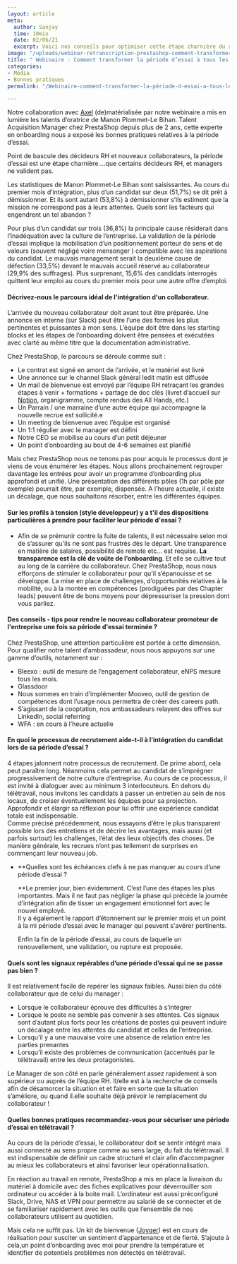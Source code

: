 ```yaml
---
layout: article
meta:
  author: Sanjay
  time: 10min
  date: 02/06/21
  excerpt: Voici nos conseils pour optimiser cette étape charnière du recrutement
image: "/uploads/webinar-retranscription-prestashop-comment-transformer-la-periode-d-essai-a-tous-les-couts.jpg"
title: " Webinaire : Comment transformer la période d’essai à tous les coûts ? "
categories:
- Média
- Bonnes pratiques
permalink: "/Webinaire-comment-transformer-la-période-d-essai-a-tous-les-couts/"

---
```

Notre collaboration avec [Axel](https://www.heyaxel.com/) (de)matérialisée par notre webinaire a mis en lumière les talents d’oratrice de Manon Plommet-Le Bihan. Talent Acquisition Manager chez PrestaShop depuis plus de 2 ans, cette experte en onboarding nous a exposé les bonnes pratiques relatives à la période d’essai.

Point de bascule des décideurs RH et nouveaux collaborateurs, la période d’essai est une étape charnière….que certains décideurs RH, et managers ne valident pas.

Les statistiques de Manon Plommet-Le Bihan sont saisissantes. Au cours du premier mois d’intégration, plus d’un candidat sur deux (51,7%) se dit prêt à démissionner. Et ils sont autant (53,8%) à démissionner s’ils estiment que la mission ne correspond pas à leurs attentes. Quels sont les facteurs qui engendrent un tel abandon ?

Pour plus d’un candidat sur trois (36,8%) la principale cause résiderait dans l’inadéquation avec la culture de l’entreprise. La validation de la période d’essai implique la mobilisation d’un positionnement porteur de sens et de valeurs (souvent négligé voire mensonger ) compatible avec les aspirations du candidat. Le mauvais management serait la deuxième cause de défection (33,5%) devant le mauvais accueil réservé au collaborateur (29,9% des suffrages). Plus surprenant, 15,6% des candidats interrogés quittent leur emploi au cours du premier mois pour une autre offre d’emploi.

#### **Décrivez-nous le parcours idéal de l'intégration d'un collaborateur.**

L’arrivée du nouveau collaborateur doit avant tout être préparée. Une annonce en interne (sur Slack) peut être l’une des formes les plus pertinentes et puissantes à mon sens. L’équipe doit être dans les starting blocks et les étapes de l’onboarding doivent être pensées et exécutées avec clarté au même titre que la documentation administrative.

Chez PrestaShop, le parcours se déroule comme suit :

* Le contrat est signé en amont de l’arrivée, et le matériel est livré
* Une annonce sur le channel Slack général ledit matin est diffusée
* Un mail de bienvenue est envoyé par l’équipe RH retraçant les grandes étapes à venir + formations + partage de doc clés (livret d’accueil sur [Notion](https://www.notion.so/), organigramme, compte rendus des All Hands, etc.)
* Un Parrain / une marraine d’une autre équipe qui accompagne la nouvelle recrue est sollicité.e
* Un meeting de bienvenue avec l’équipe est organisé
* Un 1:1 régulier avec le manager est défini
* Notre CEO se mobilise au cours d’un petit déjeuner
* Un point d’onboarding au bout de 4-6 semaines est planifié

Mais chez PrestaShop nous ne tenons pas pour acquis le processus dont je viens de vous énumérer les étapes. Nous allons prochainement regrouper davantage les entrées pour avoir un programme d’onboarding plus approfondi et unifié. Une présentation des différents pôles (1h par pôle par exemple) pourrait être, par exemple, dispensée. A l’heure actuelle, il existe un décalage, que nous souhaitons résorber, entre les différentes équipes.

#### **Sur les profils à tension (style développeur) y a t'il des dispositions particulières à prendre pour faciliter leur période d'essai ?**

* Afin de se prémunir contre la fuite de talents, il est nécessaire selon moi de s’assurer qu'ils ne sont pas frustrés dès le départ. Une transparence en matière de salaires, possibilité de remote etc… est requise. **La transparence est la clé de voûte de l’onboarding**. Et elle se cultive tout au long de la carrière du collaborateur. Chez PrestaShop, nous nous efforçons de stimuler le collaborateur pour qu’il s’épanouisse et se développe. La mise en place de challenges, d’opportunités relatives à la mobilité, ou à la montée en compétences (prodiguées par des Chapter leads) peuvent être de bons moyens pour dépressuriser la pression dont vous parliez.

#### **Des conseils - tips pour rendre le nouveau collaborateur promoteur de l'entreprise une fois sa période d'essai terminée ?**

Chez PrestaShop, une attention particulière est portée à cette dimension. Pour qualifier notre talent d’ambassadeur, nous nous appuyons sur une gamme d’outils, notamment sur :

* Bleexo : outil de mesure de l’engagement collaborateur, eNPS mesuré tous les mois.
* Glassdoor
* Nous sommes en train d’implémenter Mooveo, outil de gestion de compétences dont l’usage nous permettra de créer des careers path.
* S’agissant de la cooptation, nos ambassadeurs relayent des offres sur LinkedIn, social referring
* WFA : en cours à l’heure actuelle

#### **En quoi le processus de recrutement aide-t-il à l'intégration du candidat lors de sa période d’essai ?**

4 étapes jalonnent notre processus de recrutement. De prime abord, cela peut paraître long. Néanmoins cela permet au candidat de s’imprégner progressivement de notre culture d’entreprise. Au cours de ce processus, il est invité à dialoguer avec au minimum 3 interlocuteurs. En dehors du télétravail, nous invitons les candidats à passer un entretien au sein de nos locaux, de croiser éventuellement les équipes pour sa projection. Approfondir et élargir sa réflexion pour lui offrir une expérience candidat totale est indispensable.  
Comme précisé précédemment, nous essayons d’être le plus transparent possible lors des entretiens et de décrire les avantages, mais aussi (et parfois surtout) les challenges, l’état des lieux objectifs des choses. De manière générale, les recrues n’ont pas tellement de surprises en commençant leur nouveau job.

* **Quelles sont les échéances clefs à ne pas manquer au cours d’une période d’essai ?

  \**Le premier jour, bien évidemment. C’est l’une des étapes les plus importantes. Mais il ne faut pas négliger la phase qui précède la journée d’intégration afin de tisser un engagement émotionnel fort avec le nouvel employé.  
  Il y a également le rapport d’étonnement sur le premier mois et un point à la mi période d’essai avec le manager qui peuvent s'avérer pertinents.

  Enfin la fin de la période d’essai, au cours de laquelle un renouvellement, une validation, ou rupture est proposée.

#### **Quels sont les signaux repérables d’une période d’essai qui ne se passe pas bien ?**

Il est relativement facile de repérer les signaux faibles. Aussi bien du côté collaborateur que de celui du manager :

* Lorsque le collaborateur éprouve des difficultés à s’intégrer
* Lorsque le poste ne semble pas convenir à ses attentes. Ces signaux sont d’autant plus forts pour les créations de postes qui peuvent induire un décalage entre les attentes du candidat et celles de l’entreprise.
* Lorsqu’il y a une mauvaise voire une absence de relation entre les parties prenantes
* Lorsqu’il existe des problèmes de communication (accentués par le télétravail) entre les deux protagonistes.

Le Manager de son côté en parle généralement assez rapidement à son supérieur ou auprès de l’équipe RH. Il/elle est à la recherche de conseils afin de désamorcer la situation et et faire en sorte que la situation s’améliore, ou quand il.elle souhaite déjà prévoir le remplacement du collaborateur !

#### **Quelles bonnes pratiques recommandez-vous pour sécuriser une période d’essai en télétravail ?**

Au cours de la période d’essai, le collaborateur doit se sentir intégré mais aussi connecté au sens propre comme au sens large, du fait du télétravail. Il est indispensable de définir un cadre structuré et clair afin d’accompagner au mieux les collaborateurs et ainsi favoriser leur opérationnalisation.

En réaction au travail en remote, PrestaShop a mis en place la livraison du matériel à domicile avec des fiches explicatives pour déverrouiller son ordinateur ou accéder à la boite mail. L’ordinateur est aussi préconfiguré Slack, Drive, NAS et VPN pour permettre au salarié de se connecter et de se familiariser rapidement avec les outils que l’ensemble de nos collaborateurs utilisent au quotidien.

Mais cela ne suffit pas. Un kit de bienvenue ([Joyger](https://www.joyger.fr/)) est en cours de réalisation pour susciter un sentiment d’appartenance et de fierté. S’ajoute à cela,un point d’onboarding avec moi pour prendre la température et identifier de potentiels problèmes non détectés en télétravail.